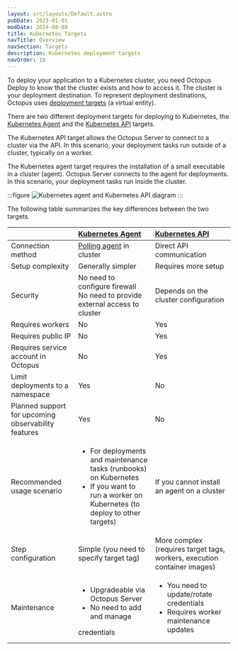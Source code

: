 ```yaml
---
layout: src/layouts/Default.astro
pubDate: 2023-01-01
modDate: 2024-08-08
title: Kubernetes Targets
navTitle: Overview
navSection: Targets
description: Kubernetes deployment targets
navOrder: 10
---
```


To deploy your application to a Kubernetes cluster, you need Octopus Deploy to know that the cluster exists and how to access it. The cluster is your deployment destination. To represent deployment destinations, Octopus uses [deployment targets](/docs/infrastructure/deployment-targets) (a virtual entity). 

There are two different deployment targets for deploying to Kubernetes, the [Kubernetes Agent](/docs/kubernetes/targets/kubernetes-agent) and the [Kubernetes API](/docs/kubernetes/targets/kubernetes-api) targets.

The Kubernetes API target allows the Octopus Server to connect to a cluster via the API. In this scenario, your deployment tasks run outside of a cluster, typically on a worker.

The Kubernetes agent target requires the installation of a small executable in a cluster (agent).  Octopus Server connects to the agent for deployments. In this scenario, your deployment tasks run inside the cluster.

:::figure
![Kubernetes agent and Kubernetes API diagram](/docs/img/infrastructure/deployment-targets/kubernetes/diagram-kubernetes-targets.png)
:::

The following table summarizes the key differences between the two targets.

|                                                      | [Kubernetes Agent](/docs/kubernetes/targets/kubernetes-agent)                                                                         | [Kubernetes API](/docs/kubernetes/targets/kubernetes-api)                 |
| :--------------------------------------------------- | :-------------------------------------------------------------------------------------------------------------------------------------------------------------- | :-------------------------------------------------------------------------------------------------- |
| Connection method                                    | [Polling agent](/docs/infrastructure/deployment-targets/tentacle/tentacle-communication#polling-tentacles) in cluster                                                                                                                                        | Direct API communication                                                                            |
| Setup complexity                                     | Generally simpler                                                                                                                                               | Requires more setup                                                                                 |
| Security                                             | No need to configure firewall<br />No need to provide external access to cluster                                                                                | Depends on the cluster configuration                                                                |
| Requires workers                                     | No                                                                                                                                                              | Yes                                                                                                 |
| Requires public IP                                   | No                                                                                                                                                              | Yes                                                                                                 |
| Requires service account in Octopus                  | No                                                                                                                                                              | Yes                                                                                                 |
| Limit deployments to a namespace                     | Yes                                                                                                                                                             | No                                                                                                  |
| Planned support for upcoming observability  features | Yes                                                                                                                                                             | No                                                                                                  |
| Recommended usage scenario                           | <ul><li>For deployments and maintenance tasks (runbooks) on Kubernetes</li><li>If you want to run a worker on Kubernetes (to deploy to other targets)</li></ul> | If you cannot install an agent on a cluster                                                         |
| Step configuration                                   | Simple (you need to specify target tag)                                                                                                                         | More complex (requires target tags, workers, execution container images)                            |
| Maintenance                                          | <ul><li>Upgradeable via Octopus Server</li><li>No need to add and manage</li></ul> credentials                                                                   | <ul><li>You need to update/rotate credentials</li><li>Requires worker maintenance updates</li></ul> |
